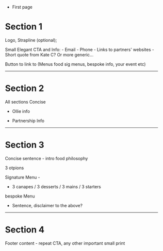 

- First page


# Section 1

Logo,
Strapline (optional);

Small Elegant CTA and Info:
	- Email
	- Phone
	- Links to partners' websites
	- Short quote from Kate C? Or more generic...


Button to link to (Menus food sig menus, bespoke info, your event etc)

-----------

# Section 2


All sections Concise

- Ollie info

- Partnership Info









-----------

# Section 3

Concise sentence - intro food philosophy

3 otpions

Signature Menu - 
- 3 canapes / 3 desserts / 3 mains / 3 starters

bespoke Menu
- Sentence, disclaimer to the above?


-----------

# Section 4

Footer content - repeat CTA, any other important small print